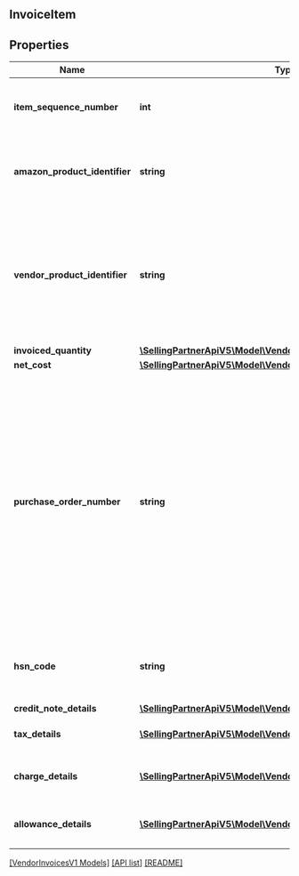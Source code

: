 ## InvoiceItem

## Properties

Name | Type | Description | Notes
------------ | ------------- | ------------- | -------------
**item_sequence_number** | **int** | Unique number related to this line item. |
**amazon_product_identifier** | **string** | Amazon Standard Identification Number (ASIN) of an item. | [optional]
**vendor_product_identifier** | **string** | The vendor selected product identifier of the item. Should be the same as was provided in the purchase order. | [optional]
**invoiced_quantity** | [**\SellingPartnerApiV5\Model\VendorInvoicesV1\ItemQuantity**](ItemQuantity.md) |  |
**net_cost** | [**\SellingPartnerApiV5\Model\VendorInvoicesV1\Money**](Money.md) |  |
**purchase_order_number** | **string** | The Amazon purchase order number for this invoiced line item. Formatting Notes: 8-character alpha-numeric code. This value is mandatory only when invoiceType is Invoice, and is not required when invoiceType is CreditNote. | [optional]
**hsn_code** | **string** | HSN Tax code. The HSN number cannot contain alphabets. | [optional]
**credit_note_details** | [**\SellingPartnerApiV5\Model\VendorInvoicesV1\CreditNoteDetails**](CreditNoteDetails.md) |  | [optional]
**tax_details** | [**\SellingPartnerApiV5\Model\VendorInvoicesV1\TaxDetails[]**](TaxDetails.md) | Individual tax details per line item. | [optional]
**charge_details** | [**\SellingPartnerApiV5\Model\VendorInvoicesV1\ChargeDetails[]**](ChargeDetails.md) | Individual charge details per line item. | [optional]
**allowance_details** | [**\SellingPartnerApiV5\Model\VendorInvoicesV1\AllowanceDetails[]**](AllowanceDetails.md) | Individual allowance details per line item. | [optional]

[[VendorInvoicesV1 Models]](../) [[API list]](../../Api) [[README]](../../../README.md)
